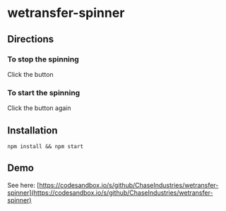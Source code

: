 # wetransfer-spinner

## Directions

### To stop the spinning

Click the button

### To start the spinning

Click the button again

## Installation

`npm install && npm start`

## Demo

See here: [https://codesandbox.io/s/github/ChaseIndustries/wetransfer-spinner](https://codesandbox.io/s/github/ChaseIndustries/wetransfer-spinner)

